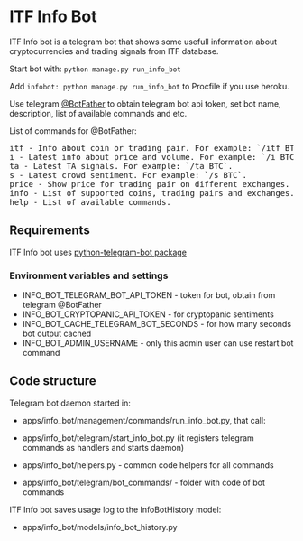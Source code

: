 # ITF Info Bot

ITF Info bot is a telegram bot that shows some usefull information about cryptocurrencies and trading signals from ITF database.

Start bot with:
`python manage.py run_info_bot`

Add `infobot: python manage.py run_info_bot` to Procfile if you use heroku.

Use telegram [@BotFather](https://telegram.me/botfather) to obtain telegram bot api token, set bot name, description, list of available commands and etc.

List of commands for @BotFather:

<pre>
itf - Info about coin or trading pair. For example: `/itf BTC` or `/itf XRP_ETH`.
i - Latest info about price and volume. For example: `/i BTC`.
ta - Latest TA signals. For example: `/ta BTC`.
s - Latest crowd sentiment. For example: `/s BTC`.
price - Show price for trading pair on different exchanges. For example: `/price BTC_USDT`.
info - List of supported coins, trading pairs and exchanges.
help - List of available commands.
</pre>


## Requirements

ITF Info bot uses [python-telegram-bot package](https://github.com/python-telegram-bot/python-telegram-bot)

### Environment variables and settings

* INFO_BOT_TELEGRAM_BOT_API_TOKEN - token for bot, obtain from telegram @BotFather
* INFO_BOT_CRYPTOPANIC_API_TOKEN - for cryptopanic sentiments 
* INFO_BOT_CACHE_TELEGRAM_BOT_SECONDS - for how many seconds bot output cached
* INFO_BOT_ADMIN_USERNAME - only this admin user can use restart bot command


## Code structure

Telegram bot daemon started in:
* apps/info_bot/management/commands/run_info_bot.py, that call:
* apps/info_bot/telegram/start_info_bot.py (it registers telegram commands as handlers and starts daemon)

* apps/info_bot/helpers.py - common code helpers for all commands
* apps/info_bot/telegram/bot_commands/ - folder with code of bot commands

ITF Info bot saves usage log to the InfoBotHistory model:
* apps/info_bot/models/info_bot_history.py
